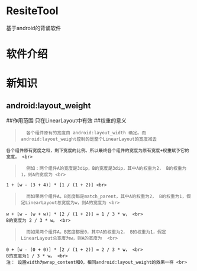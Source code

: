 # ResiteTool
基于android的背诵软件

软件介绍
=======================

新知识
=======================
android:layout_weight
--------------------------
##作用范围
    只在LinearLayout中有效
##权重的意义
>       各个组件原有的宽度由 android:layout_width 确定。而android:layout_weight控制的是整个LinearLayout的宽度减去  
    各个组件原有宽度之和，剩下宽度的比例。所以最终各个组件的宽度为原有宽度+权重赋予它的宽度。 <br>
>       例如：两个组件A的宽度是3dip，B的宽度是3dip，其中A的权重为2， B的权重为1，则A的宽度为 <br>
    1 + [w - (3 + 4)] * [1 / (1 + 2)] <br>
>       而如果两个组件A，B宽度都是match_parent，其中A的权重为2， B的权重为1，假定LinearLayout总宽度为w，则A的宽度为 <br>
    w + [w - (w + w)] * [2 / (1 + 2)] = 1 / 3 * w， <br>
    B的宽度为 2 / 3 * w。 <br>
>       而如果两个组件A，B宽度都是0，其中A的权重为2， B的权重为1，假定LinearLayout总宽度为w，则A的宽度为  <br>
    0 + [w - (0 + 0)] * [2 / (1 + 2)] = 2 / 3 * w， <br>
    B的宽度为1 / 3 * w。 <br>
    注： 设置width为wrap_content和0，相同android:layout_weight的效果一样 <br>

